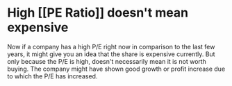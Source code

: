 # High [[PE Ratio]] doesn't mean expensive

Now if a company has a high P/E right now in comparison to the last few years, it might give you an idea that the share is expensive currently. But only because the P/E is high, doesn't necessarily mean it is not worth buying. The company might have shown good growth or profit increase due to which the P/E has increased.
